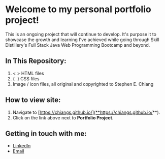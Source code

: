 # Welcome to my personal portfolio project!
This is an ongoing project that will continue to develop. It's purpose it to showcase the growth and learning I've achieved while going through Skill Distillery's Full Stack Java Web Programming Bootcamp and beyond.

## In This Repository:
1. <&nbsp;> HTML files
2. {&nbsp;&nbsp;} CSS files
3. Image / icon files, all original and copyrighted to Stephen E. Chiang

## How to view site:
1. Navigate to [https://chiangs.github.io/](**https://chiangs.github.io/**).
2. Click on the link above next to **Portfolio Project**.

## Getting in touch with me:
* [LinkedIn](http:www.LinkedIn.com/chiangs)
* [Email](mailto:stephen.e.chiang@gmail.com)
